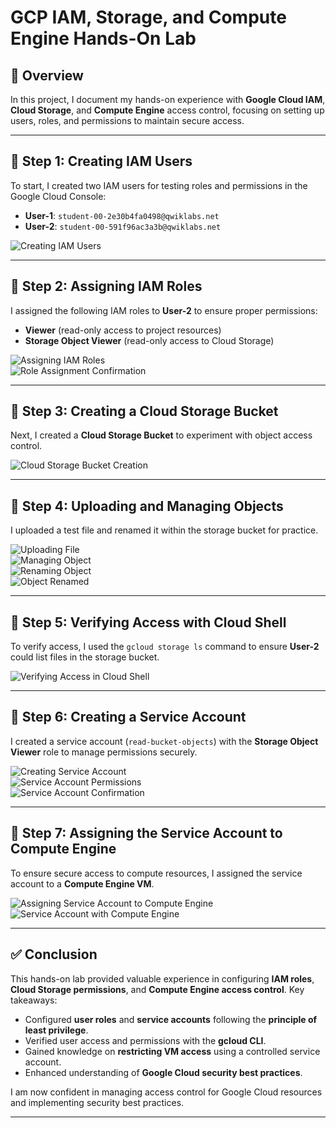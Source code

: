 # GCP IAM, Storage, and Compute Engine Hands-On Lab

## 🚀 Overview
In this project, I document my hands-on experience with **Google Cloud IAM**, **Cloud Storage**, and **Compute Engine** access control, focusing on setting up users, roles, and permissions to maintain secure access.

---

## 🔹 Step 1: Creating IAM Users
To start, I created two IAM users for testing roles and permissions in the Google Cloud Console:

- **User-1**: `student-00-2e30b4fa0498@qwiklabs.net`
- **User-2**: `student-00-591f96ac3a3b@qwiklabs.net`

![Creating IAM Users](https://github.com/user-attachments/assets/33398e28-a676-43f6-8f8f-b88560a8b9a8)

---

## 🔹 Step 2: Assigning IAM Roles
I assigned the following IAM roles to **User-2** to ensure proper permissions:
- **Viewer** (read-only access to project resources)
- **Storage Object Viewer** (read-only access to Cloud Storage)

![Assigning IAM Roles](https://github.com/user-attachments/assets/e6edab31-daa1-49fa-b3f2-44a99f16fbc9)  
![Role Assignment Confirmation](https://github.com/user-attachments/assets/a1ea9361-a47e-42d6-8fa1-af6dd5be001a)

---

## 🔹 Step 3: Creating a Cloud Storage Bucket
Next, I created a **Cloud Storage Bucket** to experiment with object access control.

![Cloud Storage Bucket Creation](https://github.com/user-attachments/assets/feae899c-cf19-4287-89d9-183109cc2197)

---

## 🔹 Step 4: Uploading and Managing Objects
I uploaded a test file and renamed it within the storage bucket for practice.

![Uploading File](https://github.com/user-attachments/assets/4da09541-5cfa-4f43-956d-090d7e64e319)  
![Managing Object](https://github.com/user-attachments/assets/704a2fc3-5b87-40d4-84e9-ea1533872790)  
![Renaming Object](https://github.com/user-attachments/assets/c3b86f4a-6266-457b-8d1e-f93626958ff6)  
![Object Renamed](https://github.com/user-attachments/assets/8a4e9101-46d4-425f-b280-96475590efe5)

---

## 🔹 Step 5: Verifying Access with Cloud Shell
To verify access, I used the `gcloud storage ls` command to ensure **User-2** could list files in the storage bucket.

![Verifying Access in Cloud Shell](https://github.com/user-attachments/assets/7edb1ddc-c40f-4460-835a-6244d6acdf9f)

---

## 🔹 Step 6: Creating a Service Account
I created a service account (`read-bucket-objects`) with the **Storage Object Viewer** role to manage permissions securely.

![Creating Service Account](https://github.com/user-attachments/assets/eca385f3-e703-444f-ac16-2f2a396578d8)  
![Service Account Permissions](https://github.com/user-attachments/assets/e41a290b-5d15-4902-baca-88c563f13413)  
![Service Account Confirmation](https://github.com/user-attachments/assets/8cb8e95a-2527-4ba8-b30c-efa5cd59a558)

---

## 🔹 Step 7: Assigning the Service Account to Compute Engine
To ensure secure access to compute resources, I assigned the service account to a **Compute Engine VM**.

![Assigning Service Account to Compute Engine](https://github.com/user-attachments/assets/75b41f2a-c810-4c5b-a236-fa7c6bbe7d9a)  
![Service Account with Compute Engine](https://github.com/user-attachments/assets/fb8f7e80-e1f1-42e9-bbba-93be99524866)

---

## ✅ Conclusion
This hands-on lab provided valuable experience in configuring **IAM roles**, **Cloud Storage permissions**, and **Compute Engine access control**. Key takeaways:
- Configured **user roles** and **service accounts** following the **principle of least privilege**.
- Verified user access and permissions with the **gcloud CLI**.
- Gained knowledge on **restricting VM access** using a controlled service account.
- Enhanced understanding of **Google Cloud security best practices**.

I am now confident in managing access control for Google Cloud resources and implementing security best practices.

---



